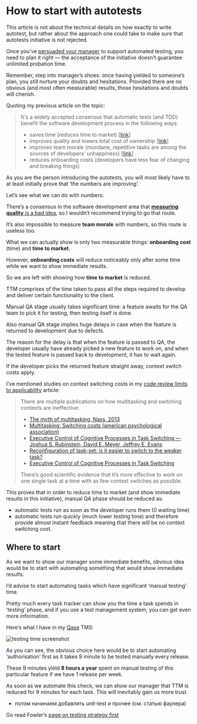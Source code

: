 # How to start with autotests

This article is not about the technical details on how exactly to write autotest, but rather about the approach one could take to make sure that autotests initiative is not rejected.

Once you’ve [persuaded your manager](tests-persuasion.md) to support automated testing, you need to plan it right — the acceptance of the initiative doesn’t guarantee unlimited probation time.

Remember, step into manager’s shoes: once having yielded to someone’s plan, you still nurture your doubts and hesitations. Provided there are no obvious (and most often measurable) results, those hesitations and doubts will cherish.

Quoting my previous article on the topic:

> It's a widely accepted consensus that automatic tests (and TDD) benefit the software development process in the following ways:
>
> - saves time (reduces time to market) [[link](https://www.techwell.com/sites/default/files/articles/XDD6027filelistfilename1_0.pdf)]
> - improves quality and lowers total cost of ownership [[link](https://martinfowler.com/articles/is-quality-worth-cost.html)]
> - improves team morale (mundane, repetitive tasks are among the sources of developers’ unhappiness) [[link](https://github.com/sharovatov/teamlead/blob/master/articles/happiness.md)]
> - reduces onboarding costs (developers have less fear of changing and breaking things)

As you are the person introducing the autotests, you will most likely have to at least initially prove that ‘the numbers are improving’.

Let’s see what we can do with numbers:

There’s a consensus in the software development area that [**measuring quality** is a bad idea](https://www.satisfice.com/blog/archives/487091), so I wouldn’t recommend trying to go that route.

It’s also impossible to measure **team morale** with numbers, so this route is useless too.

What we can actually show is only two measurable things: **onboarding cost** (time) and **time to market**.

However, **onboarding costs** will reduce noticeably only after some time while we want to show immediate results.

So we are left with showing how **time to market** is reduced.

TTM comprises of the time taken to pass all the steps required to develop and deliver certain functionality to the client.

Manual QA stage usually takes significant time: a feature awaits for the QA team to pick it for testing, then testing itself is done.

Also manual QA stage implies huge delays in case when the feature is returned to development due to defects.

The reason for the delay is that when the feature is passed to QA, the developer usually have already picked a new feature to work on, and when the tested feature is passed back to development, it has to wait again.

If the developer picks the returned feature straight away, context switch costs apply.

I’ve mentioned studies on context switching costs in my [code review limits to applicability](https://hackernoon.com/code-review-its-bad-expensive-and-ineffective-in-most-cases) article:

> There are multiple publications on how multitasking and switching contexts are ineffective:
>
> - [The myth of multitasking, Nass, 2013](https://www.npr.org/2013/05/10/182861382/the-myth-of-multitasking)
> - [Multitasking: Switching costs (american psychological association)](https://www.apa.org/research/action/multitask)
> - [Executive Control of Cognitive Processes in Task Switching — Joshua S. Rubinstein, David E. Meyer, Jeffrey E. Evans](https://www.apa.org/pubs/journals/releases/xhp274763.pdf)
> - [Reconfiguration of task-set: is it easier to switch to the weaker task?](https://pubmed.ncbi.nlm.nih.gov/11004879/)
> - [Executive Control of Cognitive Processes in Task Switching](https://www.apa.org/pubs/journals/releases/xhp274763.pdf)
>
> There’s good scientific evidence that it’s more effective to work on one single task at a time with as few context switches as possible.

This proves that in order to reduce time to market (and show immediate results in this initiative),  manual QA phase should be reduced as:
- automatic tests run as soon as the developer runs them (0 waiting time)
- automatic tests run quickly (much lower testing time) and therefore provide almost instant feedback meaning that there will be no context switching cost.

## Where to start

As we want to show our manager some immediate benefits, obvious idea would be to start with automating something that would show immediate results.

I’d advise to start automating tasks which have significant ‘manual testing’ time.

Pretty much every task tracker can show you the time a task spends in ‘testing’ phase, and if you use a test management system, you can get even more information.

Here’s what I have in my [Qase](https://qase.io) TMS:

![testing time screenshot](https://github.com/sharovatov/teamlead/blob/master/articles/testing-time.PNG?raw=true)

As you can see, the obvious choice here would be to start automating ‘authorisation’ first as it takes 9 minute to be tested manually every release.

These 9 minutes yield **8 hours a year** spent on manual testing of this particular feature if we have 1 release per week.

As soon as we automate this check, we can show our manager that TTM is reduced for 9 minutes for each task. This will inevitably gain us more trust.



- потом начинаем добавлять unit-test и прочее (см. статью фаулера)

Go read Fowler’s [page on testing strategy first](https://martinfowler.com/articles/practical-test-pyramid.html)


